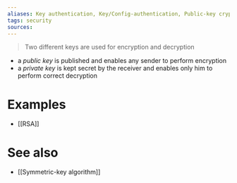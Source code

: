 ```yaml
---
aliases: Key authentication, Key/Config-authentication, Public-key cryptography, asymmetric key algorithm, asymmetric key, public key, private key
tags: security
sources: 
---
```


> Two different keys are used for encryption and decryption

- a _public key_ is published and enables any sender to perform encryption
- a _private key_ is kept secret by the receiver and enables only him to perform correct decryption
# Examples
- [[RSA]]
# See also
- [[Symmetric-key algorithm]]